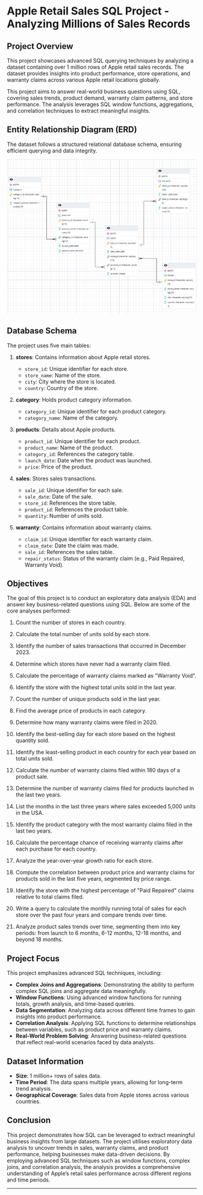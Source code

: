 
# Apple Retail Sales SQL Project - Analyzing Millions of Sales Records


## Project Overview

This project showcases advanced SQL querying techniques by analyzing a dataset containing over 1 million rows of Apple retail sales records. The dataset provides insights into product performance, store operations, and warranty claims across various Apple retail locations globally.

This project aims to answer real-world business questions using SQL, covering sales trends, product demand, warranty claim patterns, and store performance. The analysis leverages SQL window functions, aggregations, and correlation techniques to extract meaningful insights.


## Entity Relationship Diagram (ERD)

The dataset follows a structured relational database schema, ensuring efficient querying and data integrity.

![ERD](https://github.com/kkhannah/Apple-Sales-SQL-Project/blob/main/ER%20Diagram/ER%20Diagram.png)


## Database Schema

The project uses five main tables:

1. **stores**: Contains information about Apple retail stores.
   - `store_id`: Unique identifier for each store.
   - `store_name`: Name of the store.
   - `city`: City where the store is located.
   - `country`: Country of the store.

2. **category**: Holds product category information.
   - `category_id`: Unique identifier for each product category.
   - `category_name`: Name of the category.

3. **products**: Details about Apple products.
   - `product_id`: Unique identifier for each product.
   - `product_name`: Name of the product.
   - `category_id`: References the category table.
   - `launch_date`: Date when the product was launched.
   - `price`: Price of the product.

4. **sales**: Stores sales transactions.
   - `sale_id`: Unique identifier for each sale.
   - `sale_date`: Date of the sale.
   - `store_id`: References the store table.
   - `product_id`: References the product table.
   - `quantity`: Number of units sold.

5. **warranty**: Contains information about warranty claims.
   - `claim_id`: Unique identifier for each warranty claim.
   - `claim_date`: Date the claim was made.
   - `sale_id`: References the sales table.
   - `repair_status`: Status of the warranty claim (e.g., Paid Repaired, Warranty Void).


## Objectives

The goal of this project is to conduct an exploratory data analysis (EDA) and answer key business-related questions using SQL. Below are some of the core analyses performed:

1. Count the number of stores in each country.

2. Calculate the total number of units sold by each store.

3. Identify the number of sales transactions that occurred in December 2023.

4. Determine which stores have never had a warranty claim filed.

5. Calculate the percentage of warranty claims marked as "Warranty Void".

6. Identify the store with the highest total units sold in the last year.

7. Count the number of unique products sold in the last year.

8. Find the average price of products in each category.

9. Determine how many warranty claims were filed in 2020.

10. Identify the best-selling day for each store based on the highest quantity sold.

11. Identify the least-selling product in each country for each year based on total units sold.

12. Calculate the number of warranty claims filed within 180 days of a product sale.

13. Determine the number of warranty claims filed for products launched in the last two years.

14. List the months in the last three years where sales exceeded 5,000 units in the USA.

15. Identify the product category with the most warranty claims filed in the last two years.

16. Calculate the percentage chance of receiving warranty claims after each purchase for each country.

17. Analyze the year-over-year growth ratio for each store.

18. Compute the correlation between product price and warranty claims for products sold in the last five years, segmented by price range.

19. Identify the store with the highest percentage of "Paid Repaired" claims relative to total claims filed.

20. Write a query to calculate the monthly running total of sales for each store over the past four years and compare trends over time.

21. Analyze product sales trends over time, segmenting them into key periods: from launch to 6 months, 6-12 months, 12-18 months, and beyond 18 months.


## Project Focus

This project emphasizes advanced SQL techniques, including:

- **Complex Joins and Aggregations**: Demonstrating the ability to perform complex SQL joins and aggregate data meaningfully.
- **Window Functions**: Using advanced window functions for running totals, growth analysis, and time-based queries.
- **Data Segmentation**: Analyzing data across different time frames to gain insights into product performance.
- **Correlation Analysis**: Applying SQL functions to determine relationships between variables, such as product price and warranty claims.
- **Real-World Problem Solving**: Answering business-related questions that reflect real-world scenarios faced by data analysts.


## Dataset Information

- **Size**: 1 million+ rows of sales data.
- **Time Period**: The data spans multiple years, allowing for long-term trend analysis.
- **Geographical Coverage**: Sales data from Apple stores across various countries.


## Conclusion

This project demonstrates how SQL can be leveraged to extract meaningful business insights from large datasets. The project utilises exploratory data analysis to uncover trends in sales, warranty claims, and product performance, helping businesses make data-driven decisions. By employing advanced SQL techniques such as window functions, complex joins, and correlation analysis, the analysis provides a comprehensive understanding of Apple’s retail sales performance across different regions and time periods.

---
